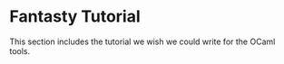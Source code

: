 # Fantasty Tutorial

This section includes the tutorial we wish we could write for the
OCaml tools.
